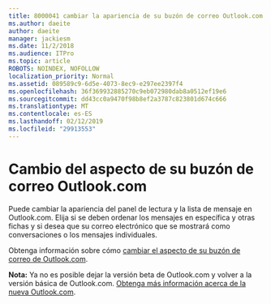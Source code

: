 ```yaml
---
title: 8000041 cambiar la apariencia de su buzón de correo Outlook.com
ms.author: daeite
author: daeite
manager: jackiesm
ms.date: 11/2/2018
ms.audience: ITPro
ms.topic: article
ROBOTS: NOINDEX, NOFOLLOW
localization_priority: Normal
ms.assetid: 089589c9-6d5e-4073-8ec9-e297ee2397f4
ms.openlocfilehash: 36f369932885270c9eb072980dab8a0512ef19e6
ms.sourcegitcommit: dd43cc0a9470f98b8ef2a3787c823801d674c666
ms.translationtype: MT
ms.contentlocale: es-ES
ms.lasthandoff: 02/12/2019
ms.locfileid: "29913553"
---
```

# <a name="change-the-look-of-your-outlookcom-mailbox"></a>Cambio del aspecto de su buzón de correo Outlook.com

Puede cambiar la apariencia del panel de lectura y la lista de mensaje en Outlook.com. Elija si se deben ordenar los mensajes en específica y otras fichas y si desea que su correo electrónico que se mostrará como conversaciones o los mensajes individuales.
  
Obtenga información sobre cómo [cambiar el aspecto de su buzón de correo de Outlook.com](https://go.microsoft.com/fwlink/p/?linkid=2001401&amp;clcid=0x409).
  
 **Nota:** Ya no es posible dejar la versión beta de Outlook.com y volver a la versión básica de Outlook.com. [Obtenga más información acerca de la nueva Outlook.com](https://go.microsoft.com/fwlink/p/?linkid=874356).
  

